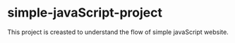# simple-javaScript-project
This project is creasted to understand the flow of simple javaScript website.
